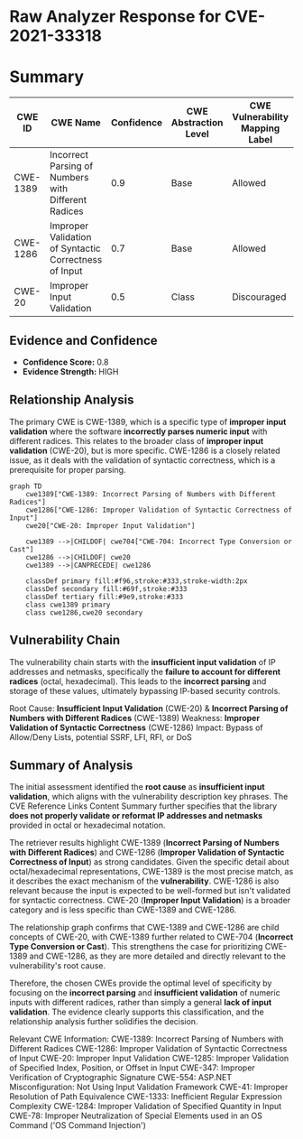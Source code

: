 # Raw Analyzer Response for CVE-2021-33318

# Summary
| CWE ID | CWE Name | Confidence | CWE Abstraction Level | CWE Vulnerability Mapping Label | CWE-Vulnerability Mapping Notes |
|---|---|---|---|---|---|
| CWE-1389 | Incorrect Parsing of Numbers with Different Radices | 0.9 | Base | Allowed | Primary CWE |
| CWE-1286 | Improper Validation of Syntactic Correctness of Input | 0.7 | Base | Allowed | Secondary CWE |
| CWE-20 | Improper Input Validation | 0.5 | Class | Discouraged | Secondary CWE |

## Evidence and Confidence

*   **Confidence Score:** 0.8
*   **Evidence Strength:** HIGH

## Relationship Analysis
The primary CWE is CWE-1389, which is a specific type of **improper input validation** where the software **incorrectly parses numeric input** with different radices. This relates to the broader class of **improper input validation** (CWE-20), but is more specific. CWE-1286 is a closely related issue, as it deals with the validation of syntactic correctness, which is a prerequisite for proper parsing.

```mermaid
graph TD
    cwe1389["CWE-1389: Incorrect Parsing of Numbers with Different Radices"]
    cwe1286["CWE-1286: Improper Validation of Syntactic Correctness of Input"]
    cwe20["CWE-20: Improper Input Validation"]

    cwe1389 -->|CHILDOF| cwe704["CWE-704: Incorrect Type Conversion or Cast"]
    cwe1286 -->|CHILDOF| cwe20
    cwe1389 -->|CANPRECEDE| cwe1286

    classDef primary fill:#f96,stroke:#333,stroke-width:2px
    classDef secondary fill:#69f,stroke:#333
    classDef tertiary fill:#9e9,stroke:#333
    class cwe1389 primary
    class cwe1286,cwe20 secondary
```

## Vulnerability Chain
The vulnerability chain starts with the **insufficient input validation** of IP addresses and netmasks, specifically the **failure to account for different radices** (octal, hexadecimal). This leads to the **incorrect parsing** and storage of these values, ultimately bypassing IP-based security controls.

Root Cause: **Insufficient Input Validation** (CWE-20) & **Incorrect Parsing of Numbers with Different Radices** (CWE-1389)
Weakness: **Improper Validation of Syntactic Correctness** (CWE-1286)
Impact: Bypass of Allow/Deny Lists, potential SSRF, LFI, RFI, or DoS

## Summary of Analysis
The initial assessment identified the **root cause** as **insufficient input validation**, which aligns with the vulnerability description key phrases. The CVE Reference Links Content Summary further specifies that the library **does not properly validate or reformat IP addresses and netmasks** provided in octal or hexadecimal notation.

The retriever results highlight CWE-1389 (**Incorrect Parsing of Numbers with Different Radices**) and CWE-1286 (**Improper Validation of Syntactic Correctness of Input**) as strong candidates. Given the specific detail about octal/hexadecimal representations, CWE-1389 is the most precise match, as it describes the exact mechanism of the **vulnerability**. CWE-1286 is also relevant because the input is expected to be well-formed but isn't validated for syntactic correctness. CWE-20 (**Improper Input Validation**) is a broader category and is less specific than CWE-1389 and CWE-1286.

The relationship graph confirms that CWE-1389 and CWE-1286 are child concepts of CWE-20, with CWE-1389 further related to CWE-704 (**Incorrect Type Conversion or Cast**). This strengthens the case for prioritizing CWE-1389 and CWE-1286, as they are more detailed and directly relevant to the vulnerability's root cause.

Therefore, the chosen CWEs provide the optimal level of specificity by focusing on the **incorrect parsing** and **insufficient validation** of numeric inputs with different radices, rather than simply a general **lack of input validation**. The evidence clearly supports this classification, and the relationship analysis further solidifies the decision.

Relevant CWE Information:
CWE-1389: Incorrect Parsing of Numbers with Different Radices
CWE-1286: Improper Validation of Syntactic Correctness of Input
CWE-20: Improper Input Validation
CWE-1285: Improper Validation of Specified Index, Position, or Offset in Input
CWE-347: Improper Verification of Cryptographic Signature
CWE-554: ASP.NET Misconfiguration: Not Using Input Validation Framework
CWE-41: Improper Resolution of Path Equivalence
CWE-1333: Inefficient Regular Expression Complexity
CWE-1284: Improper Validation of Specified Quantity in Input
CWE-78: Improper Neutralization of Special Elements used in an OS Command ('OS Command Injection')